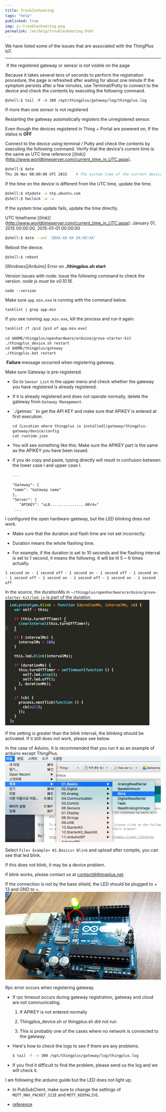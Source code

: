 ```yaml
---
title: Troubleshooting
tags: "help"
published: true
img: ic-troubleshooting.png
permalink: /en/help/troubleshooting.html
---
```


We have listed some of the issues that are associated with the ThingPlus IoT.

---

<p class="dwfqExpand" id= "trbs_invisible_sensors">&nbsp;If the registered gateway or sensor is not visible on the page</p>

Because it takes several tens of seconds to perform the registration procedure, the page is refreshed after waiting for about one minute
If the symptom persists after a few minutes, use Terminal/Putty to connect to the device and check the contents by executing the following command.

```
@shell:$ tail -F -n 300 /opt/thingplus/gateway/log/thingplus.log
```

<p class="dwfqExpand2"></p>

<p class="dwfqExpand" id= "trbs_discover_sensors"> If more than one sensor is not registered</p>

Restarting the gateway automatically registers the unregistered sensor.

<p class="dwfqExpand2"></p>

<p class="dwfqExpand" id= "trbs_time_sync"> Even though the devices registered in Thing + Portal are powered on,  If the status is <b> OFF </b> </p>

Connect to the device using terminal / Putty and check the contents by executing the following command.
Verify that the device's current time is the same as UTC time reference [(link)] (http://www.worldtimeserver.com/current_time_in_UTC.aspx).

```bash
@shell:$ date
Thu 26 Nov 00:00:00 UTC 2015    # The system time of the current device is displayed.
```

If the time on the device is different from the UTC time, update the time.

```bash
@shell:$ ntpdate -u ntp.ubuntu.com
@shell:$ hwclock -w -u
```

If the system time update fails, update the time directly.

UTC timeframe [(link)] (http://www.worldtimeserver.com/current_time_in_UTC.aspx): January 01, 2015 00:00:00, 2015-01-01 00:00:00

```bash
@shell:$ date --set '20XX-XX-XX XX:XX:XX'
```

Reboot the device.

```bash
@shell:$ reboot
```

<p class="dwfqExpand2"></p>

<p class="dwfqExpand" id= "trbs_arduino_start_error"> [Windows][Arduino] Error on <b>./thingplus.sh start</b>  </p>


Version issues with node: Issue the following command to check the version.
_node js must be v0.10.16._

```
node --version
```

Make sure `app.min.exe` is running with the command below.
     
```
tasklist | grep app.min  
```

If you see running `app.min.exe`, kill the process and run it again.

```
tasklist /f /pid [pid of app.min.exe] 

cd $HOME/thingplus/openhardware/arduino/grove-starter-kit
./thingplus_device.sh restart
cd $HOME/thingplus/gateway
./thingplus.bat restart
```

<p class="dwfqExpand2"></p>

<p class="dwfqExpand" id= "trbs_error_gw_register">&nbsp;<b>Failure </b> message occurred when registering gateway. </p> 
    
Make sure Gateway is pre-registered.

- Go to `Sensor List` in the upper menu and check whether the gateway you have registered is already registered.

- If it is already registered and does not operate normally, delete the gateway from `Gateway Management`.

- `./getmac`` to get the API KEY and make sure that APIKEY is entered at first execution.

  ```
  cd [Location where thingplus is installed]/gateway/thingplus-gateway/device/config
  cat runtime.json
  ```

- You will see something like this: Make sure the APIKEY part is the same as the APIKEY you have been issued.
- If you do copy and paste, typing directly will result in confusion between the lower case I and upper case I.
        
  ```
  ...

  "Gateway": {
  "name": "Gateway name"
  },
  "Server": {
     "APIKEY": "uL0................00r4="
   ...

  ```

<p class="dwfqExpand2"></p>

<p class="dwfqExpand"  id= "trbs_led_blink"> I configured the open hardware gateway, but the LED blinking does not work.</p>

- Make sure that the duration and flash time are not set incorrectly.

- Duration means the whole flashing time.

- For example, if the duration is set to 10 seconds and the flashing interval is set to 1 second, it means the following. It will be lit 5 ~ 6 times actually.
  
```
1 second on - 1 second off - 1 second on - 1 second off - 1 second on - 1 second off - 1 second on - 1 second off - 1 second on - 1 second off
```

In the source, the durationMs in `~/thingplus/openhardware/arduino/grove-starter-kit/led.js` is part of the duration.
![led.js](/assets/arduino_led_js.png)

If the setting is greater than the blink interval, the blinking should be activated.  If it still does not work, please see below.

In the case of Aduino,
It is recommended that you run it as an example of arduino except ThingPlus.
![arduino ide](/assets/arduino_led_ide.png)

Select `File> Example> 01.Basics> Blink` and upload after compile, you can see that led blink.

If this does not blink, it may be a device problem.

If blink works, please contact us at contact@thingplus.net.

If the connection is not by the base shield, the LED should be plugged to + 13 and GND to +.
![arduino_led](/assets/arduino_led.png)

<p class="dwfqExpand2"></p>

<p class="dwfqExpand" id= "trbs_error_rpc"> Rpc error occurs when registering gateway.</p>

- If rpc timeout occurs during gateway registration, gateway and cloud are not communicating.

  1. If APIKEY is not entered normally
  
  2. Thingplus_device.sh or thingplus.sh did not run
  
  3. This is probably one of the cases where no network is connected to the gateway.

- Here's how to check the logs to see if there are any problems.

  ```bash
  $ tail -F -n 300 /opt/thingplus/gateway/log/thingplus.log
  ```

- If you find it difficult to find the problem, please send us the log and we will check it.

<p class="dwfqExpand2"></p>

<p class="dwfqExpand" id= "trbs_arduino_actuator"> I am following the arduino guide but the LED does not light up.</p>

- In PubSubClient, make sure to change the settings of `MQTT_MAX_PACKET_SIZE` and `MQTT_KEEPALIVE`.

- [reference](../open-hardware/arduino-noSSL-user-guide.html#id-pubsub)

<p class="dwfqExpand2"></p>

<!-- <p class="dwfqExpand" id= "trbs_error_key"> key 발급 에러 Key issue error</p>
<p class="dwfqExpand2"></p>

<p class="dwfqExpand" id= "trbs_error_rspi"> 라즈베리파이 등록시 에러 Error in registering raspberry pie : <code>/usr/local/bin/node: not found</code> </p>
<p class="dwfqExpand2"></p>

<p class="dwfqExpand" id= "trbs_error_install"> 설치시 에러 Installation error: <code>./thingplus_embedded_sdk_pi_install.sh: pushd: not found</code> </p>
<p class="dwfqExpand2"></p>
 -->
<!-- <p class="dwfqExpand"></p>
<p class="dwfqExpand2"></p> -->

<!-- [![arduino ide](/assets/arduino_led_ide.png)](javascript:open_youtube('https://www.youtube.com/embed/IdA3_FA9wLU?enablejsapi=1&amp;origin=http://thingplus.net'))

<div id='Utube' class="video-contianer drag ui-draggable ui-draggable-handle"></div>
 -->



<div class='scrolltop'>
    <div class='scroll icon'><i class="fa fa-arrow-circle-up"></i></div>
</div>